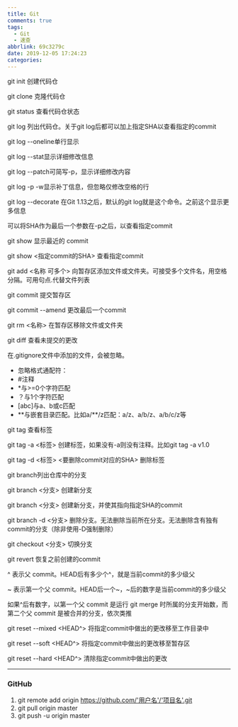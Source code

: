 ```yaml
---
title: Git
comments: true
tags:
  - Git
  - 速查
abbrlink: 69c3279c
date: 2019-12-05 17:24:23
categories:
---
```


git init 创建代码仓

git clone 克隆代码仓

git status 查看代码仓状态

git log 列出代码仓。关于git log后都可以加上指定SHA以查看指定的commit

git log --oneline单行显示

git log --stat显示详细修改信息

git log --patch可简写-p，显示详细修改内容

git log -p -w显示补丁信息，但忽略仅修改空格的行

git log --decorate 在Git 1.13之后，默认的git log就是这个命令。之前这个显示更多信息

可以将SHA作为最后一个参数在-p之后，以查看指定commit

git show 显示最近的 commit

git show <指定commit的SHA> 查看指定commit

git add <名称 可多个> 向暂存区添加文件或文件夹。可接受多个文件名，用空格分隔。可用句点.代替文件列表

git commit 提交暂存区

git commit --amend 更改最后一个commit

git rm <名称> 在暂存区移除文件或文件夹

git diff 查看未提交的更改

在.gitignore文件中添加的文件，会被忽略。
* 忽略格式通配符：
* #注释
* *与>=0个字符匹配
* ？与1个字符匹配
* [abc]与a、b或c匹配
* \*\*与嵌套目录匹配。比如a/\*\*/z匹配：a/z、a/b/z、a/b/c/z等

git tag 查看标签

git tag -a <标签> 创建标签，如果没有-a则没有注释。比如git tag -a v1.0

git tag -d <标签> <要删除commit对应的SHA> 删除标签

git branch列出仓库中的分支

git branch <分支> 创建新分支

git branch <分支> <SHA> 创建新分支，并使其指向指定SHA的commit

git branch -d <分支> 删除分支。无法删除当前所在分支。无法删除含有独有commit的分支（除非使用-D强制删除）

git checkout <分支> 切换分支

git revert <SHA> 恢复之前创建的commit

^ 表示父 commit。HEAD后有多少个^，就是当前commit的多少级父

~ 表示第一个父 commit。HEAD后一个~，~后的数字是当前commit的多少级父

如果^后有数字，以第一个父 commit 是运行 git merge 时所属的分支开始数，而第二个父 commit 是被合并的分支，依次类推

git reset --mixed <HEAD^> 将指定commit中做出的更改移至工作目录中

git reset --soft <HEAD^> 将指定commit中做出的更改移至暂存区

git reset --hard <HEAD^> 清除指定commit中做出的更改

---

### GitHub

1. git remote add origin https://github.com/'用户名'/'项目名'.git
2. git pull origin master
3. git push -u origin master